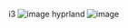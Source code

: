i3
![image](https://github.com/skrimxdd/dotfiles/assets/136272013/19289fea-30c4-4d4e-a5b1-48a16a3b5424)
hyprland
![image](https://github.com/user-attachments/assets/fbd85e9b-3b36-4266-8d92-e486ed5c9eaf)

